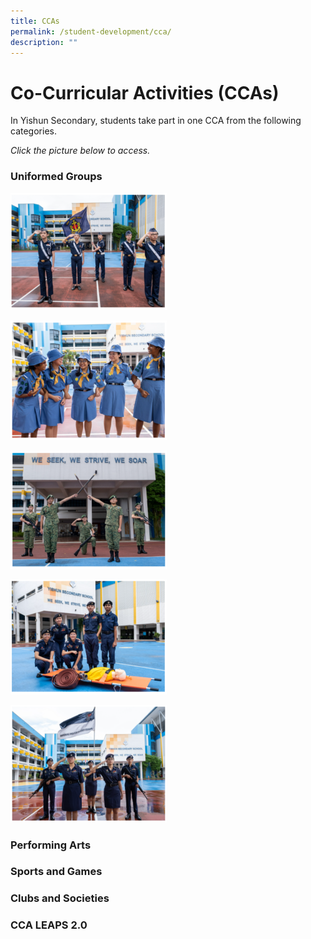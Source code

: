 ```yaml
---
title: CCAs
permalink: /student-development/cca/
description: ""
---
```

Co-Curricular Activities (CCAs)
===============================

In Yishun Secondary, students take part in one CCA from the following categories. 

*Click the picture below to access.*

### Uniformed Groups

![](/images/StudDevelopment/CCAs/BoysBrigade%20(1).png)

![](/images/StudDevelopment/CCAs/GirlGuides%20(1).png)

![](/images/StudDevelopment/CCAs/NCC%20(1).png)

![](/images/StudDevelopment/CCAs/NCDCC%20(1).png)

![](/images/StudDevelopment/CCAs/NPCC%20(1).png)


### Performing Arts





### Sports and Games





### Clubs and Societies





### CCA LEAPS 2.0